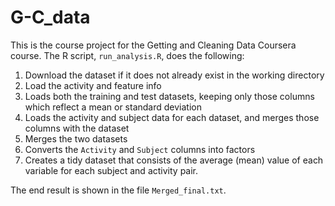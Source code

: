 # G-C_data


This is the course project for the Getting and Cleaning Data Coursera course.
The R script, `run_analysis.R`, does the following:

1. Download the dataset if it does not already exist in the working directory
2. Load the activity and feature info
3. Loads both the training and test datasets, keeping only those columns which
   reflect a mean or standard deviation
4. Loads the activity and subject data for each dataset, and merges those
   columns with the dataset
5. Merges the two datasets
6. Converts the `Activity` and `Subject` columns into factors
7. Creates a tidy dataset that consists of the average (mean) value of each
   variable for each subject and activity pair.

The end result is shown in the file `Merged_final.txt`.
